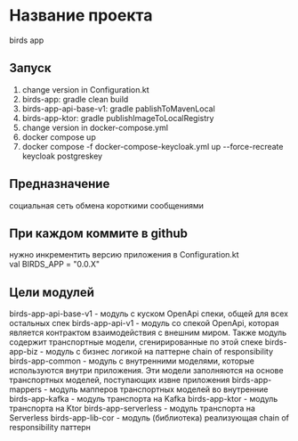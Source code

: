 # Название проекта 
birds app

## Запуск
1. change version in Configuration.kt
2. birds-app: gradle clean build
3. birds-app-api-base-v1: gradle pablishToMavenLocal
4. birds-app-ktor: gradle publishImageToLocalRegistry
5. change version in docker-compose.yml
6. docker compose up
7. docker compose -f docker-compose-keycloak.yml up --force-recreate keycloak postgreskey

## Предназначение
социальная сеть обмена короткими сообщениями

## При каждом коммите в github
нужно инкрементить версию приложения в Configuration.kt     
val BIRDS_APP = "0.0.X"

## Цели модулей
birds-app-api-base-v1 - модуль с куском OpenApi спеки, общей для всех остальных спек
birds-app-api-v1 - модуль со спекой OpenApi, которая является контрактом взаимодействия
с внешним миром. Также модуль содержит транспортные модели, сгенирированные по этой спеке
birds-app-biz - модуль с бизнес логикой на паттерне chain of responsibility
birds-app-common - модуль с внутренними моделями, которые используются внутри приложения. Эти
модели заполняются на основе транспортных моделей, поступающих извне приложения
birds-app-mappers - модуль мапперов транспортных моделей во внутренние
birds-app-kafka - модуль транспорта на Kafka
birds-app-ktor - модуль транспорта на Ktor
birds-app-serverless - модуль транспорта на Serverless
birds-app-lib-cor - модуль (библиотека) реализующая chain of responsibility паттерн

